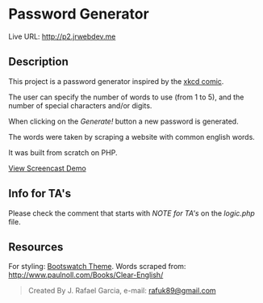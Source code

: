 # Password Generator

Live URL: http://p2.jrwebdev.me

## Description
This project is a password generator inspired by the [xkcd comic](http://xkcd.com/936/).

The user can specify the number of words to use (from 1 to 5), and the number of special characters and/or digits.

When clicking on the *Generate!* button a new password is generated.

The words were taken by scraping a website with common english words.

It was built from scratch on PHP.


[View Screencast Demo](https://youtu.be/WgbifXGPJ28)

## Info for TA's
Please check the comment that starts with *NOTE for TA's* on the *logic.php* file.

## Resources
For styling: [Bootswatch Theme](https://bootswatch.com/paper/).
Words scraped from: http://www.paulnoll.com/Books/Clear-English/

> Created By J. Rafael Garcia, e-mail: rafuk89@gmail.com
